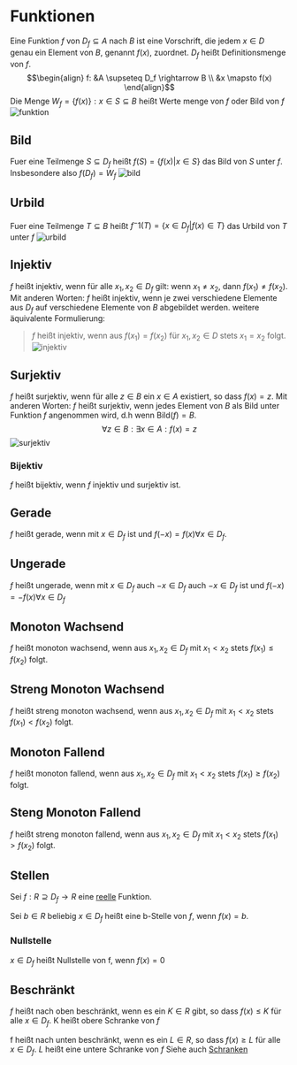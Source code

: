 # Funktionen
Eine Funktion $f$ von $D_f \subseteq A$ nach $B$ ist eine Vorschrift, die jedem $x \in D$ genau ein Element von $B$, genannt $f(x)$, zuordnet. $D_f$ heißt Definitionsmenge von $f$.
$$\begin{align}
f: &A \supseteq D_f \rightarrow B \\ 
&x \mapsto f(x)
\end{align}$$
Die Menge $W_f = \{f(x)\}: x \in S \subseteq B$ heißt Werte menge von $f$ oder Bild von $f$
![funktion](funktion.png)


## Bild
Fuer eine Teilmenge $S \subseteq D_f$ heißt $f(S) = \{f(x) | x \in S\}$ das Bild von $S$ unter $f$.
Insbesondere also $f(D_f) = W_f$
![bild](bild.png)

## Urbild
Fuer eine Teilmenge $T \subseteq B$ heißt $f^-1(T) = \{x \in D_f | f(x) \in T\}$ das Urbild von $T$ unter $f$
![urbild](urbild.png)

## Injektiv
$f$ heißt injektiv, wenn für alle $x_1,x_2 \in D_f$ gilt: wenn $x_1 \not = x_2$, dann $f(x_1) \not = f(x_2)$. Mit anderen Worten: $f$ heißt injektiv, wenn je zwei verschiedene Elemente aus $D_f$ auf verschiedene Elemente von $B$ abgebildet werden.
weitere äquivalente Formulierung:
>$f$ heißt injektiv, wenn aus $f(x_1) = f(x_2)$ für $x_1, x_2 \in D$ stets $x_1 = x_2$ folgt.
![injektiv](injektiv.png)

##  Surjektiv
$f$ heißt surjektiv, wenn für alle $z \in B$ ein $x \in A$ existiert, so dass $f(x) = z$.
Mit anderen Worten: $f$ heißt surjektiv, wenn jedes Element von $B$ als Bild unter Funktion $f$ angenommen wird, d.h wenn Bild$(f)=B$.
$$\forall z \in B: \exists x \in A: f(x) = z$$
![surjektiv](surjektiv.png)

### Bijektiv
$f$ heißt bijektiv, wenn $f$ injektiv und surjektiv ist.

## Gerade
$f$ heißt gerade, wenn mit $x \in D_f$ ist und $f(-x) = f(x) \forall x \in D_f$.

## Ungerade
$f$ heißt ungerade, wenn mit $x \in D_f$ auch $-x \in D_f$ auch $-x\in D_f$ ist und $f(-x) = -f(x) \forall x \in D_f$ 

## Monoton  Wachsend
$f$ heißt monoton wachsend, wenn aus $x_1, x_2 \in D_f$ mit $x_1 < x_2$ stets $f(x_1) \leq f(x_2)$ folgt.

## Streng Monoton Wachsend
$f$ heißt streng monoton wachsend, wenn aus $x_1, x_2 \in D_f$ mit $x_1 < x_2$ stets $f(x_1) < f(x_2)$ folgt.

## Monoton Fallend
$f$ heißt monoton fallend, wenn aus $x_1, x_2 \in D_f$ mit $x_1 < x_2$ stets $f(x_1) \geq f(x_2)$ folgt.

## Steng Monoton Fallend
$f$ heißt streng monoton fallend, wenn aus $x_1, x_2 \in D_f$ mit $x_1 < x_2$ stets $f(x_1) > f(x_2)$ folgt.


## Stellen
Sei $f: R \supseteq D_f \rightarrow R$ eine [reelle](Reelle%20Zahlen.md) Funktion.

Sei $b \in R$ beliebig
$x \in D_f$ heißt eine b-Stelle von $f$, wenn $f(x) = b$.

### Nullstelle
$x \in D_f$ heißt Nullstelle von f, wenn $f(x) = 0$

## Beschränkt
$f$ heißt nach oben beschränkt, wenn es ein $K \in R$ gibt, so dass $f(x) \leq K$ für alle $x\in D_f$. K heißt obere Schranke von $f$

f heißt nach unten beschränkt, wenn es ein $L \in R$, so dass $f(x) \geq L$ für alle $x \in D_f$. $L$ heißt eine untere Schranke von $f$
Siehe auch [Schranken](Intervalle.md#Schranken)
